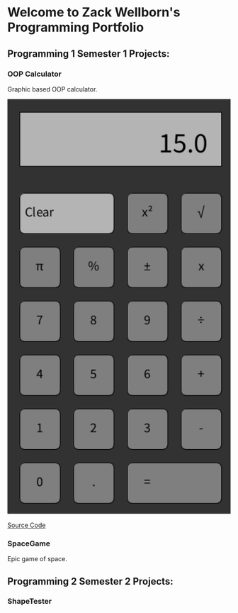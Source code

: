 # Welcome to Zack Wellborn's Programming Portfolio

## Programming 1 Semester 1 Projects:

### OOP Calculator
Graphic based OOP calculator. 

![Running Calculator](https://github.com/ZackWellborn/A2ProgrammingPortfolio/blob/main/Images/Calculator.png?raw=true)

[Source Code](https://github.com/ZackWellborn/A2ProgrammingPortfolio/tree/main/src/calculator)

### SpaceGame
Epic game of space.


## Programming 2 Semester 2 Projects:

### ShapeTester
